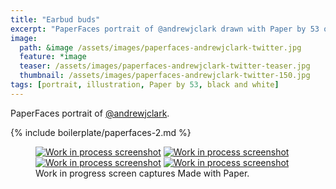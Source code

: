 ```yaml
---
title: "Earbud buds"
excerpt: "PaperFaces portrait of @andrewjclark drawn with Paper by 53 on an iPad."
image: 
  path: &image /assets/images/paperfaces-andrewjclark-twitter.jpg 
  feature: *image
  teaser: /assets/images/paperfaces-andrewjclark-twitter-teaser.jpg
  thumbnail: /assets/images/paperfaces-andrewjclark-twitter-150.jpg
tags: [portrait, illustration, Paper by 53, black and white]
---
```


PaperFaces portrait of [@andrewjclark](http://twitter.com/andrewjclark).

{% include boilerplate/paperfaces-2.md %}

<figure class="third">
  <a href="{{ site.url }}/assets/images/paperfaces-andrewjclark-process-1-lg.jpg"><img src="{{ site.url }}/assets/images/paperfaces-andrewjclark-process-1-600.jpg" alt="Work in process screenshot"></a>
  <a href="{{ site.url }}/assets/images/paperfaces-andrewjclark-process-2-lg.jpg"><img src="{{ site.url }}/assets/images/paperfaces-andrewjclark-process-2-600.jpg" alt="Work in process screenshot"></a>
  <a href="{{ site.url }}/assets/images/paperfaces-andrewjclark-process-3-lg.jpg"><img src="{{ site.url }}/assets/images/paperfaces-andrewjclark-process-3-600.jpg" alt="Work in process screenshot"></a>
  <a href="{{ site.url }}/assets/images/paperfaces-andrewjclark-process-4-lg.jpg"><img src="{{ site.url }}/assets/images/paperfaces-andrewjclark-process-4-600.jpg" alt="Work in process screenshot"></a>
  <figcaption>Work in progress screen captures Made with Paper.</figcaption>
</figure>
